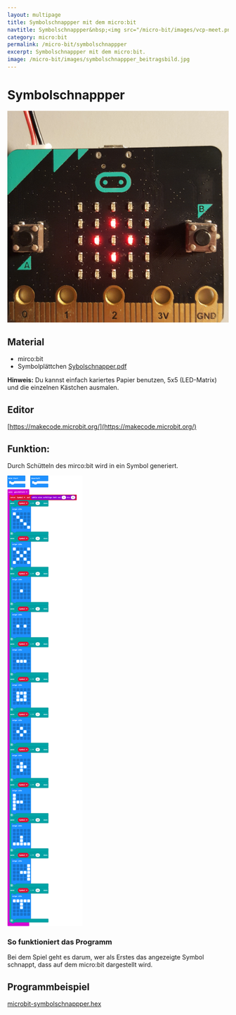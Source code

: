 ```yaml
---
layout: multipage
title: Symbolschnappper mit dem micro:bit
navtitle: Symbolschnappper&nbsp;<img src="/micro-bit/images/vcp-meet.png" title="Dieses Angebot kann auch über VCP-Meet genutzt werden.">
category: micro:bit
permalink: /micro-bit/symbolschnappper
excerpt: Symbolschnappper mit dem micro:bit.
image: /micro-bit/images/symbolschnappper_beitragsbild.jpg
---
```


# Symbolschnappper

![](images/20211115_171251.jpg)

<div style="page-break-after: always;"></div>

## Material

+ mirco:bit
+ Symbolplättchen [Sybolschnapper.pdf](appendix/Sybolschnapper.pdf)

<div class="alert alert-info" role="alert">
<b>Hinweis:</b> Du kannst einfach kariertes Papier benutzen, 5x5 (LED-Matrix) und die einzelnen Kästchen ausmalen.
</div>

## Editor

[https://makecode.microbit.org/](https://makecode.microbit.org/)

## Funktion:

Durch Schütteln des mirco:bit wird in ein Symbol generiert.


<div style="page-break-after: always;"></div>

![](images/microbit-Screenshot_symbolschnappper.png)

<div style="page-break-after: always;"></div>

### So funktioniert das Programm

Bei dem Spiel geht es darum, wer als Erstes das angezeigte Symbol schnappt, dass auf dem micro:bit dargestellt wird.

## Programmbeispiel
[microbit-symbolschnappper.hex](appendix/symbolschnappper.hex)
